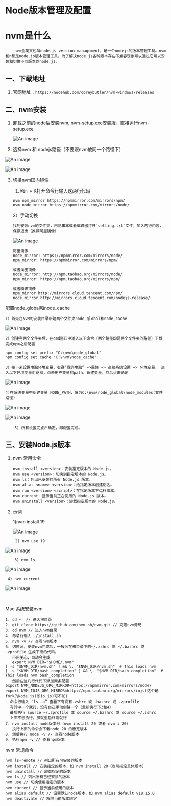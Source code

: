 # Node版本管理及配置

# nvm是什么

```
    nvm全英文也叫node.js version management，是一个nodejs的版本管理工具。nvm和n都是node.js版本管理工具，为了解决node.js各种版本存在不兼容现象可以通过它可以安装和切换不同版本的node.js。
```

## 一、下载地址

1. 官网地址：`https://nodehub.com/coreybutler/nvm-windows/releases`

## 二、nvm安装

1. 卸载之前的node后安装nvm, nvm-setup.exe安装版，直接运行nvm-setup.exe
   
   ![An image](/img/node-1.png?url)
2. 选择nvm 和 nodejs路径（不要跟nvm放同一个路径下）

![An image](/img/node-2.png?url)

![An image](/img/node-3.png?url)

3. 切换nvm国内镜像
   1. `Win + R`打开命令行输入这两行代码
   ```
   nvm npm_mirror https://npmmirror.com/mirrors/npm/
   nvm node_mirror https://npmmirror.com/mirrors/node/
   ```
   
   2）手动切换
   ```
   找到安装nvm的文件夹，用记事本或者编译器打开`setting.txt`文件，加入两行内容，保存退出（推荐阿里镜像）
   ```
   
   ![An image](/img/node-4.png?url)
   ```
   阿里镜像
   node_mirror: https://npmmirror.com/mirrors/node/
   npm_mirror: https://npmmirror.com/mirrors/npm/
   
   或者淘宝镜像
   node_mirror: http://npm.taobao.org/mirrors/node/
   npm_mirror: https://npm.taobao.org/mirrors/npm/
   
   或者腾讯镜像
   npm_mirror http://mirrors.cloud.tencent.com/npm/
   node_mirror http://mirrors.cloud.tencent.com/nodejs-release/
   ```

配置node_global和node_cache

```
1）首先在NVM的安装目录新建两个文件夹node_global和node_cache
```

![An image](/img/node-5.png?url)

```
2）创建完两个文件夹后，在cmd窗口中输入以下命令（两个路径即是两个文件夹的路径）下载完成npm之后配置
```

```
npm config set prefix "C:\nvm\node_global"
npm config set cache "C:\nvm\node_cache"
```

```
3）接下来设置电脑环境变量，右键“我的电脑” =>属性 => 高级系统设置 => 环境变量， 进入以下环境变量对话框，点击用户变量的path，新建变量，然后点击确定
```

![An image](/img/node-6.png?url)

```
4)在系统变量中新建变量 NODE_PATH，值为C:\nvm\node_global\node_modules(文件路径)
```

![An image](/img/node-7.png?url)

![An image](/img/node-8.png?url)

```
    5) 所有设置完点击确定，即配置完成。
```

## 三、安装Node.js版本

1. nvm 常用命令
   ```
   nvm install <version>：安装指定版本的 Node.js。
   nvm use <version>：切换到指定版本的 Node.js。
   nvm ls：列出已安装的所有 Node.js 版本。
   nvm alias <name> <version>：给指定版本创建别名。
   nvm run <version> <script>：在指定版本下运行脚本。
   nvm current：显示当前正在使用的 Node.js 版本。
   nvm uninstall <version>：卸载指定版本的 Node.js。
   ```
2. 示例
   
   1)nvm install 19
   
   ![An image](/img/node-9.png?url)
   ```
    2) nvm use 19
   ```

![An image](/img/node-10.png?url)

```
    3) nvm ls
```

![An image](/img/node-11.png?url)

```
 4) nvm current
```

![An image](/img/node-12.png?url)

<br/>

Mac 系统安装nvm

```
1. cd ~  // 进入根目录
2. git clone https://github.com/nvm-sh/nvm.git // 克隆nvm源码
3. cd nvm // 进入nvm目录
4. 命令行输入 ./install.sh
5. nvm -v // 查看nvm版本
6. 切换源，安装nvm完成后，一般会在根目录下的~/.zshrc 或 ~/.bashrc 或 .zprofile 生成下面的代码，
   不用关心，自动会生成
   export NVM_DIR="$HOME/.nvm"
[ -s "$NVM_DIR/nvm.sh" ] && \. "$NVM_DIR/nvm.sh"  # This loads nvm
[ -s "$NVM_DIR/bash_completion" ] && \. "$NVM_DIR/bash_completion"  # This loads nvm bash_completion
   然后在这几行代码下添加两条配置
export NVM_NODEJS_ORG_MIRROR=https://npmmirror.com/mirrors/node/
export NVM_IOJS_ORG_MIRROR=http://npm.taobao.org/mirrors/iojs(这个是fork的Node.js(即io.js)可不加)
  命令行输入 “ls -a” 查看下有没有.zshrc 或 .bashrc 或 .zprofile
  有其中一个就行，没有自己手动创建一个（重新执行下3和4）
  最后执行 source ~/.zprofile 或 source ~/.bashrc 或 source ~/.zshrc
  上面不想执行，那就重启终端就行
7. nvm install node版本号（nvm install 20 或者 nvm i 20）
   执行上面的命令会下载node 20 的稳定版本
8. 然后执行 node -v // 查看node版本
9. 执行npm -v // 查看npm版本

```

nvm 常规命令

```
nvm ls-remote // 列出所有可安装的版本
nvm install // 安装指定的版本，如 nvm install 20（也可指定具体版本）
nvm uninstall // 卸载指定的版本
nvm ls // 列出所有已经安装的版本
nvm use // 切换使用指定的版本
nvm current // 显示当前使用的版本
nvm alias default // 设置默认node版本，如 nvm alias default v18.15.0
nvm deactivate // 解除当前版本绑定
```
